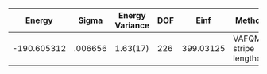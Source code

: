 | Energy      | Sigma   | Energy Variance | DOF | Einf      | Method                 | Data Repository                                              |
|-------------|---------|-----------------|-----|-----------|------------------------|--------------------------------------------------------------|
| -190.605312 | .006656 | 1.63(17)        | 226 | 399.03125 | VAFQMC stripe length=8 | git-scm.sissa.it:TurboLattice/HST_AAD/example/16x16/U8/stripel8doping1su8p/b1.3n/pbc |
